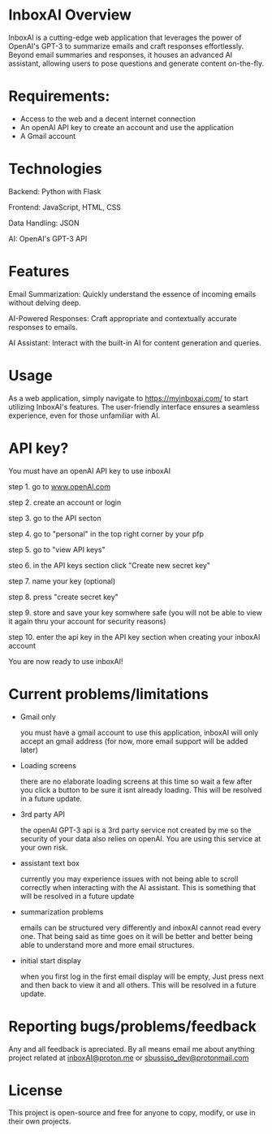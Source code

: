 # InboxAI Overview
InboxAI is a cutting-edge web application that leverages the power of OpenAI's GPT-3 to summarize emails and craft responses effortlessly. Beyond email summaries and responses, it houses an advanced AI assistant, allowing users to pose questions and generate content on-the-fly.

# Requirements:

- Access to the web and a decent internet connection
- An openAI API key to create an account and use the application
- A Gmail account 


# Technologies
Backend: Python with Flask

Frontend: JavaScript, HTML, CSS

Data Handling: JSON

AI: OpenAI's GPT-3 API

# Features

Email Summarization: Quickly understand the essence of incoming emails without delving deep.

AI-Powered Responses: Craft appropriate and contextually accurate responses to emails.

AI Assistant: Interact with the built-in AI for content generation and queries.

# Usage

As a web application, simply navigate to https://myinboxai.com/ to start utilizing InboxAI's features. The user-friendly interface ensures a seamless experience, even for those unfamiliar with AI.

# API key?
You must have an openAI API key to use inboxAI

step 1. go to www.openAI.com

step 2. create an account or login

step 3. go to the API secton

step 4. go to "personal" in the top right corner by your pfp

step 5. go to "view API keys"

steo 6. in the API keys section click "Create new secret key"

step 7. name your key (optional)

step 8. press "create secret key"

step 9. store and save your key somwhere safe (you will not be able to view it again thru your account for security reasons)

step 10. enter the api key in the API key section when creating your inboxAI account

You are now ready to use inboxAI!

# Current problems/limitations
- Gmail only
  
  you must have a gmail account to use this application, inboxAI will only accept an gmail address (for now, more email support will be added later)

- Loading screens

  there are no elaborate loading screens at this time so wait a few after you click a button to be sure it isnt already loading. This will be resolved in a future update.

- 3rd party API

  the openAI GPT-3 api is a 3rd party service not created by me so the security of your data also relies on openAI. You are using this service at your own risk.

- assistant text box

  currently you may experience issues with not being able to scroll correctly when interacting with the AI assistant. This is something that will be resolved in a future update

- summarization problems

  emails can be structured very differently and inboxAI cannot read every one. That being said as time goes on it will be better and better being able to understand more and more email structures.

- initial start display

  when you first log in the first email display will be empty, Just press next and then back to view it and all others. This will be resolved in a future update.

# Reporting bugs/problems/feedback
Any and all feedback is apreciated. By all means email me about anything project related at inboxAI@proton.me or sbussiso_dev@protonmail.com



# License

This project is open-source and free for anyone to copy, modify, or use in their own projects.
